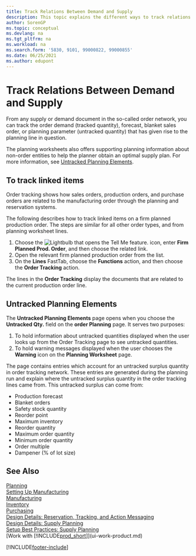 ```yaml
---
title: Track Relations Between Demand and Supply
description: This topic explains the different ways to track relations between demand and supply such as tracking linked items and dealing with untracked planing elements.
author: SorenGP
ms.topic: conceptual
ms.devlang: na
ms.tgt_pltfrm: na
ms.workload: na
ms.search.form: '5830, 9101, 99000822, 99000855'
ms.date: 06/25/2021
ms.author: edupont
---
```

# Track Relations Between Demand and Supply

From any supply or demand document in the so-called order network, you can track the order demand (tracked quantity), forecast, blanket sales order, or planning parameter (untracked quantity) that has given rise to the planning line in question.

The planning worksheets also offers supporting planning information about non-order entities to help the planner obtain an optimal supply plan. For more information, see [Untracked Planning Elements](production-how-track-demand-supply.md#untracked-planning-elements).

## To track linked items
Order tracking shows how sales orders, production orders, and purchase orders are related to the manufacturing order through the planning and reservation systems.

The following describes how to track linked items on a firm planned production order. The steps are similar for all other order types, and from planning worksheet lines.

1. Choose the ![Lightbulb that opens the Tell Me feature.](media/ui-search/search_small.png "Tell me what you want to do") icon, enter **Firm Planned Prod. Order**, and then choose the related link.
2. Open the relevant firm planned production order from the list.
3. On the **Lines** FastTab, choose the **Functions** action, and then choose the **Order Tracking** action.

The lines in the **Order Tracking** display the documents that are related to the current production order line.

## Untracked Planning Elements
The **Untracked Planning Elements** page opens when you choose the **Untracked Qty.** field on the **order Planning** page. It serves two purposes:

1. To hold information about untracked quantities displayed when the user looks up from the Order Tracking page to see untracked quantities.
2. To hold warning messages displayed when the user chooses the **Warning** icon on the **Planning Worksheet** page.

The page contains entries which account for an untracked surplus quantity in order tracking network. These entries are generated during the planning run and explain where the untracked surplus quantity in the order tracking lines came from. This untracked surplus can come from:

- Production forecast
- Blanket orders
- Safety stock quantity
- Reorder point
- Maximum inventory
- Reorder quantity
- Maximum order quantity
- Minimum order quantity
- Order multiple
- Dampener (% of lot size)

## See Also  
[Planning](production-planning.md)   
[Setting Up Manufacturing](production-configure-production-processes.md)  
[Manufacturing](production-manage-manufacturing.md)    
[Inventory](inventory-manage-inventory.md)  
[Purchasing](purchasing-manage-purchasing.md)  
[Design Details: Reservation, Tracking, and Action Messaging](design-details-reservation-order-tracking-and-action-messaging.md)  
[Design Details: Supply Planning](design-details-supply-planning.md)   
[Setup Best Practices: Supply Planning](setup-best-practices-supply-planning.md)  
[Work with [!INCLUDE[prod_short](includes/prod_short.md)]](ui-work-product.md)


[!INCLUDE[footer-include](includes/footer-banner.md)]
